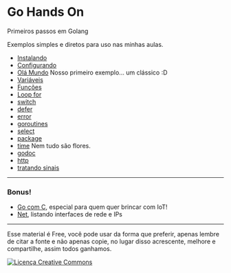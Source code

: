 # Go Hands On

Primeiros passos em Golang

Exemplos simples e diretos para uso nas minhas aulas.

- [Instalando](instalando.md)
- [Configurando](configurando.md)
- [Olá Mundo](ola_mundo.md) Nosso primeiro exemplo... um clássico :D
- [Variáveis](variaveis.md)
- [Funções](funcoes.md)
- [Loop for](for.md)
- [switch](switch.md)
- [defer](defer.md)
- [error](error.md)
- [goroutines](goroutines.md)
- [select](select.md)
- [package](package.md)
- [time](time.md) Nem tudo são flores.
- [godoc](godoc.md)
- [http](http.md)
- [tratando sinais](signals.md)

---

### Bonus!
- [Go com C](go_com_c.md), especial para quem quer brincar com IoT!
- [Net](net.md), listando interfaces de rede e IPs

---

Esse material é Free, você pode usar da forma que preferir, apenas lembre de citar a fonte e não apenas copie, no lugar disso acrescente, melhore e compartilhe, assim todos ganhamos.

<a rel="license" href="http://creativecommons.org/licenses/by-sa/4.0/"><img alt="Licença Creative Commons" style="border-width:0" src="https://i.creativecommons.org/l/by-sa/4.0/88x31.png" /></a>
